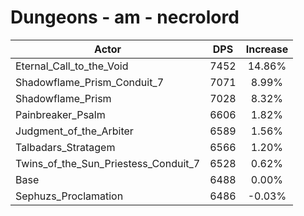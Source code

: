 # Dungeons - am - necrolord
| Actor | DPS | Increase |
|---|:---:|:---:|
|Eternal_Call_to_the_Void|7452|14.86%|
|Shadowflame_Prism_Conduit_7|7071|8.99%|
|Shadowflame_Prism|7028|8.32%|
|Painbreaker_Psalm|6606|1.82%|
|Judgment_of_the_Arbiter|6589|1.56%|
|Talbadars_Stratagem|6566|1.20%|
|Twins_of_the_Sun_Priestess_Conduit_7|6528|0.62%|
|Base|6488|0.00%|
|Sephuzs_Proclamation|6486|-0.03%|
